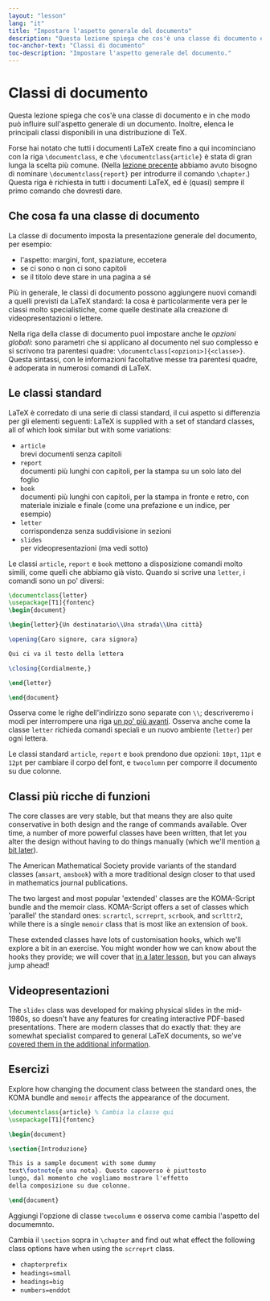 ```yaml
---
layout: "lesson"
lang: "it"
title: "Impostare l'aspetto generale del documento"
description: "Questa lezione spiega che cos'è una classe di documento e in che modo può influire sull'aspetto di un documento, ed elenca le principali classi disponibili in una distribuzione di TeX."
toc-anchor-text: "Classi di documento"
toc-description: "Impostare l'aspetto generale del documento."
---
```


# Classi di documento

<span
  class="summary">Questa lezione spiega che cos'è una classe di documento e in che modo può influire sull'aspetto generale di un documento. Inoltre, elenca le principali classi disponibili in una distribuzione di TeX.</span>

Forse hai notato che tutti i documenti LaTeX create fino a qui
incominciano con la riga `\documentclass`, e che `\documentclass{article}` 
è stata di gran lunga la scelta più comune. (Nella [lezione precente](lesson-04)
abbiamo avuto bisogno di nominare `\documentclass{report}` per introdurre
il comando `\chapter`.) Questa riga è richiesta in tutti i documenti LaTeX, 
ed è (quasi) sempre il primo comando che dovresti dare.

## Che cosa fa una classe di documento

La classe di documento imposta la presentazione generale del documento, per esempio:

- l'aspetto: margini, font, spaziature, eccetera
- se ci sono o non ci sono capitoli
- se il titolo deve stare in una pagina a sé

Più in generale, le classi di documento possono aggiungere nuovi comandi
a quelli previsti da LaTeX standard: la cosa è particolarmente vera per 
le classi molto specialistiche, come quelle destinate alla creazione
di videopresentazioni o lettere.

Nella riga della classe di documento puoi impostare anche le _opzioni globali_: 
sono parametri che si applicano al documento nel suo complesso e si
scrivono tra parentesi quadre: `\documentclass[<opzioni>]{<classe>}`. 
Questa sintassi, con le informazioni facoltative
messe tra parentesi quadre, è adoperata in numerosi comandi di LaTeX.

## Le classi standard

LaTeX è corredato di una serie di classi standard, il cui aspetto si differenzia
per gli elementi seguenti:
LaTeX is supplied with a set of standard classes, all of which look similar
but with some variations:

- `article`  
  brevi documenti senza capitoli
- `report`  
  documenti più lunghi con capitoli, per la stampa su un solo lato del foglio
- `book`  
  documenti più lunghi con capitoli, per la stampa in fronte e retro, con
  materiale iniziale e finale (come una prefazione e un indice, per esempio)
- `letter`  
  corrispondenza senza suddivisione in sezioni
- `slides`  
  per videopresentazioni (ma vedi sotto)

Le classi `article`, `report` e `book` mettono a disposizione comandi molto simili,
come quelli che abbiamo già visto. Quando si scrive una `letter`, i comandi 
sono un po' diversi:

```latex
\documentclass{letter}
\usepackage[T1]{fontenc}
\begin{document}

\begin{letter}{Un destinatario\\Una strada\\Una città}

\opening{Caro signore, cara signora}

Qui ci va il testo della lettera

\closing{Cordialmente,}

\end{letter}

\end{document}
```

Osserva come le righe dell'indirizzo sono separate con ``\\``; descriveremo
i modi per interrompere una riga [un po' più avanti](lesson-11). 
Osserva anche come la classe `letter` richieda comandi speciali e 
un nuovo ambiente (`letter`) per ogni lettera.

Le classi standard `article`, `report` e `book` prendono due opzioni: `10pt`,
`11pt` e `12pt` per cambiare il corpo del font, e `twocolumn` per comporre
il documento su due colonne.

## Classi più ricche di funzioni

The core classes are very stable, but that means they are also quite
conservative in both design and the range of commands available. Over time, a
number of more powerful classes have been written, that let you alter the design
without having to do things manually (which we'll mention [a bit
later](lesson-11)).

The American Mathematical Society provide variants of the standard
classes (`amsart`, `amsbook`) with a more traditional design closer to
that used in mathematics journal publications.

The two largest and most popular 'extended' classes are the KOMA-Script bundle
and the memoir class. KOMA-Script offers a set of classes which 'parallel' the
standard ones: `scrartcl`, `scrreprt`, `scrbook`, and `scrlttr2`, while there is
a single `memoir` class that is most like an extension of `book`.

These extended classes have lots of customisation hooks, which we'll explore a
bit in an exercise. You might wonder how we can know about the hooks they
provide; we will cover that [in a later lesson](lesson-16), but you can always
jump ahead!

## Videopresentazioni

The `slides` class was developed for making physical slides in the mid-1980s, so
doesn't have any features for creating interactive PDF-based presentations.
There are modern classes that do exactly that: they are somewhat specialist
compared to general LaTeX documents, so we've [covered them in the additional
information](more-05).

## Esercizi

Explore how changing the document class between the standard ones, the KOMA
bundle and `memoir` affects the appearance of the document.

```latex
\documentclass{article} % Cambia la classe qui
\usepackage[T1]{fontenc}

\begin{document}

\section{Introduzione}

This is a sample document with some dummy
text\footnote{e una nota}. Questo capoverso è piuttosto
lungo, dal momento che vogliamo mostrare l'effetto
della composizione su due colonne.

\end{document}
```

Aggiungi l'opzione di classe `twocolumn` e osserva come cambia l'aspetto del documemnto.

Cambia il `\section` sopra in `\chapter` and find out what effect the
following class options have when using the `scrreprt` class.

- `chapterprefix`
- `headings=small`
- `headings=big`
- `numbers=enddot`
